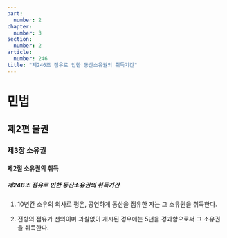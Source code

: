 ```yaml
---
part:
  number: 2
chapter:
  number: 3
section:
  number: 2
article:
  number: 246
title: "제246조 점유로 인한 동산소유권의 취득기간"
---
```

# 민법

## 제2편 물권

### 제3장 소유권

#### 제2절 소유권의 취득

##### 제246조 점유로 인한 동산소유권의 취득기간

1. 10년간 소유의 의사로 평온, 공연하게 동산을 점유한 자는 그 소유권을 취득한다.

2. 전항의 점유가 선의이며 과실없이 개시된 경우에는 5년을 경과함으로써 그 소유권을 취득한다.
